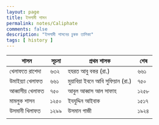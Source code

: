 ```yaml
---
layout: page
title: ইসলামী শাসন  
permalink: notes/Caliphate
comments: false
description: "ইসলামী শাসনের চুম্বক তালিকা" 
tags: [ history ]
---
```


|শাসন   		| সূচনা 	| প্রথম শাসক 			| শেষ	|  
|---------	|-------|---------------------------	| -----	| 
|খেলাফতে রাশেদা	|৬৩২ 	|হযরত আবু বকর (রা.) 		|৬৬১ 	| 
|উমাইয়্যা খেলাফত 	| ৬৬১  	| মুয়াবিয়া ইবনে আবি সুফিয়ান (রা.)	| ৭৫০	| 
|আব্বাসীয় খেলাফত 	| ৭৫০ 	| আবুল আব্বাস আল সাফাহ		| ১২৫৮	| 
|মামলুক শাসন	|১২৫০  	| ইযযুদ্দিন আইবাক			| ১৫১৭	| 
|উসমানী খিলাফত	|১২৯৯  	| উসমান গাজী 			| ১৯২৪ 	| 
|	| 	| 	| 	| 
